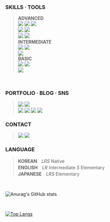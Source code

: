 ### **SKILLS · TOOLS**
>**ADVANCED**<br>
><img src="https://img.shields.io/badge/html5-E34F26?style=flat-square&logo=HTML5&logoColor=white"/> <img src="https://img.shields.io/badge/CSS3-1572B6?style=flat-square&logo=CSS3&logoColor=white"/> <img src="https://img.shields.io/badge/jQuery-0769AD?style=flat-square&logo=jQuery&logoColor=white"/>
><br><img src="https://img.shields.io/badge/GitHub-181717?style=flat-square&logo=GitHub&logoColor=white"/> <img src="https://img.shields.io/badge/VisualStudioCode-007ACC?style=flat-square&logo=VisualStudioCode&logoColor=white"/> <!--<img src="https://img.shields.io/badge/Discord-5865F2?style=flat-square&logo=Discord&logoColor=white"/>-->
><br><img src="https://img.shields.io/badge/AdobeIllustrator-FF9A00?style=flat-square&logo=AdobeIllustrator&logoColor=white"/> <img src="https://img.shields.io/badge/AdobePhotoshop-31A8FF?style=flat-square&logo=AdobePhotoshop&logoColor=white"/>
><br>**INTERMEDIATE**
><br><img src="https://img.shields.io/badge/JavaScript-F7DF1E?style=flat-square&logo=JavaScript&logoColor=black"/> <img src="https://img.shields.io/badge/Git-F05032?style=flat-square&logo=Git&logoColor=white"/>
><br><img src="https://img.shields.io/badge/AdobeXD-FF61F6?style=flat-square&logo=AdobeXD&logoColor=white"/>
><br>**BASIC**<br>
><img src="https://img.shields.io/badge/WordPress-21759B?style=flat-square&logo=WordPress&logoColor=white"/> <img src="https://img.shields.io/badge/Bootstrap-7952B3?style=flat-square&logo=Bootstrap&logoColor=white"/> <!--<img src="https://img.shields.io/badge/Sass-CC6699?style=flat-square&logo=Sass&logoColor=white"/>-->
><br><img src="https://img.shields.io/badge/AdobeInDesign-FF3366?style=flat-square&logo=AdobeInDesign&logoColor=white"/> 
<br>

### **PORTFOLIO · BLOG · SNS**
> <a href="http://soonitz.com" target="_blank"><img src="https://img.shields.io/badge/soonitz.com-EA4AAA?style=flat-square&logo=GitHubSponsors&logoColor=white"/></a> <a href="http://velog.io/@soonitz777" target="_blank"><img src="https://img.shields.io/badge/Soonitz777-20c997?style=flat-square&logo=Vimeo&logoColor=white"/></a>
> <br><a href="http://twitter.com/soonitz1" target="_blank"><img src="https://img.shields.io/badge/@soonitz1-1DA1F2?style=flat-square&logo=Twitter&logoColor=white"/></a> <a href="http://www.facebook.com/soonitz" target="_blank"><img src="https://img.shields.io/badge/soonitz-1877F2?style=flat-square&logo=Facebook&logoColor=white"/></a> <a href="http://www.linkedin.com/in/soonitz/" target="_blank"><img src="https://img.shields.io/badge/soonitz-0A66C2?style=flat-square&logo=LinkedIn&logoColor=white"/></a> <a href="http://www.instagram.com/soonitz/" target="_blank"><img src="https://img.shields.io/badge/soonitz-E4405F?style=flat-square&logo=Instagram&logoColor=white"/></a>

  
### **CONTACT**
> <a href="mailto:soonitz777@gmail.com" target="_blank"><img src="https://img.shields.io/badge/soonitz777@gmail.com-EA4335?style=flat-square&logo=Gmail&logoColor=white"/></a> <a href="http://open.kakao.com/o/sSWDrYgd" target="_blank"><img src="https://img.shields.io/badge/SoonitzOpenChat-FFCD00?style=flat-square&logo=KakaoTalk&logoColor=black"/></a>


### **LANGUAGE**
> **KOREAN**　*LRS* Native<br>
> **ENGLISH**　*LR* Intermediate *S* Elementary<br>
> **JAPANESE**　*LRS* Elementary


<br>

![Anurag's GitHub stats](https://github-readme-stats.vercel.app/api?username=soonitz&&show_icons=true&theme=dracula)

<br>

[![Top Langs](https://github-readme-stats.vercel.app/api/top-langs/?soonitz=anuraghazra&exclude_repo=productive-box)](https://github.com/anuraghazra/github-readme-stats)
